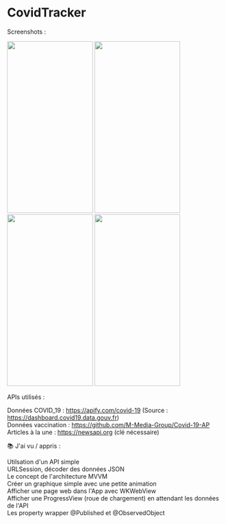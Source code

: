 # CovidTracker

Screenshots : 

<img src="https://user-images.githubusercontent.com/61360545/115963162-bdfcdf00-a51e-11eb-807f-1f24b99a4db3.png"  width="200" height="400"/> <img src="https://user-images.githubusercontent.com/61360545/116069308-8790a280-a68b-11eb-9776-2255b685a9c1.png"  width="200" height="400"/> <img src="https://user-images.githubusercontent.com/61360545/115963230-d240dc00-a51e-11eb-9fcd-6fb0ce99b3be.png"  width="200" height="400"/> <img src="https://user-images.githubusercontent.com/61360545/115963451-9c502780-a51f-11eb-9da7-87815e5be6fc.png"  width="200" height="400"/>

APIs utilisés :

Données COVID_19 : https://apify.com/covid-19 (Source : https://dashboard.covid19.data.gouv.fr)  
Données vaccination : https://github.com/M-Media-Group/Covid-19-AP  
Articles à la une : https://newsapi.org (clé nécessaire)  

📚 J'ai vu / appris :

Utilsation d'un API simple  
URLSession, décoder des données JSON  
Le concept de l'architecture MVVM   
Créer un graphique simple avec une petite animation  
Afficher une page web dans l'App avec WKWebView  
Afficher une ProgressView (roue de chargement) en attendant les données de l'API  
Les property wrapper @Published et @ObservedObject  
